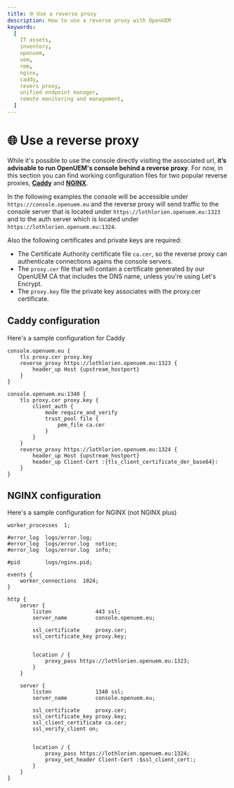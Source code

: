 ```yaml
---
title: 🌐 Use a reverse proxy
description: How to use a reverse proxy with OpenUEM
keywords:
  [
    IT assets,
    inventory,
    openuem,
    uem,
    rmm,
    nginx,
    caddy,
    revers proxy,
    unified endpoint manager,
    remote monitoring and management,
  ]
---
```


# 🌐 Use a reverse proxy

While it's possible to use the console directly visiting the associated url, **it’s advisable to run OpenUEM's console behind a reverse proxy**. For now, in this section you can find working configuration files for two popular reverse proxies, **[Caddy](https://caddyserver.com/)** and **[NGINX](https://nginx.org/en/)**.

In the following examples the console will be accessible under `https://console.openuem.eu` and the reverse proxy will send traffic to the console server that is located under `https://lothlorien.openuem.eu:1323` and to the auth server which is located under `https://lothlorien.openuem.eu:1324`.

Also the following certificates and private keys are required:

- The Certificate Authority certificate file `ca.cer`, so the reverse proxy can authenticate connections agains the console servers.
- The `proxy.cer` file that will contain a certificate generated by our OpenUEM CA that includes the DNS name, unless you're using Let's Encrypt.
- The `proxy.key` file the private key associates with the proxy.cer certificate.

## Caddy configuration

Here's a sample configuration for Caddy

```(bash)
console.openuem.eu {
    tls proxy.cer proxy.key
    reverse_proxy https://lothlorien.openuem.eu:1323 {
        header_up Host {upstream_hostport}
    }
}

console.openuem.eu:1340 {
    tls proxy.cer proxy.key {
        client_auth {
            mode require_and_verify
            trust_pool file {
                pem_file ca.cer
            }
        }
    }
    reverse_proxy https://lothlorien.openuem.eu:1324 {
        header_up Host {upstream_hostport}
        header_up Client-Cert :{tls_client_certificate_der_base64}:
    }
}

```

## NGINX configuration

Here's a sample configuration for NGINX (not NGINX plus)

```(bash)
worker_processes  1;

#error_log  logs/error.log;
#error_log  logs/error.log  notice;
#error_log  logs/error.log  info;

#pid        logs/nginx.pid;

events {
    worker_connections  1024;
}

http {
    server {
        listen              443 ssl;
        server_name         console.openuem.eu;

        ssl_certificate     proxy.cer;
        ssl_certificate_key proxy.key;


        location / {
            proxy_pass https://lothlorien.openuem.eu:1323;
        }
    }

    server {
        listen              1340 ssl;
        server_name         console.openuem.eu;

        ssl_certificate     proxy.cer;
        ssl_certificate_key proxy.key;
        ssl_client_certificate ca.cer;
        ssl_verify_client on;


        location / {
            proxy_pass https://lothlorien.openuem.eu:1324;
            proxy_set_header Client-Cert :$ssl_client_cert:;
        }
    }
}
```
